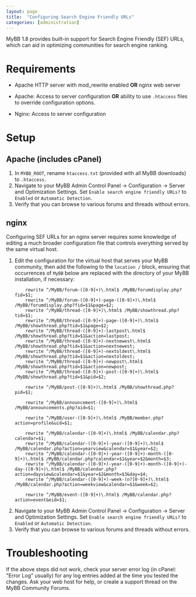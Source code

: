 ```yaml
---
layout: page
title:  "Configuring Search Engine Friendly URLs"
categories: [administration]
---
```


MyBB 1.8 provides built-in support for Search Engine Friendly (SEF) URLs, which can aid in optimizing communities for search engine ranking.

# Requirements

* Apache HTTP server with mod_rewrite enabled **OR** nginx web server

* Apache: Access to server configuration **OR** ability to use `.htaccess` files to override configuration options.

* Nginx: Access to server configuration

# Setup

## Apache (includes cPanel)

1. In `MYBB_ROOT`, rename `htaccess.txt` (provided with all MyBB downloads) to `.htaccess`.
2. Navigate to your MyBB Admin Control Panel -> Configuration -> Server and Optimization Settings. Set `Enable search engine friendly URLs?` to `Enabled` or `Automatic Detection`.
3. Verify that you can browse to various forums and threads without errors.

## nginx

Configuring SEF URLs for an nginx server requires some knowledge of editing a much broader configuration file that controls everything served by the same virtual host.

1. Edit the configuration for the virtual host that serves your MyBB community, then add the following to the `location /` block, ensuring that occurrences of `MyBB` below are replaced with the directory of your MyBB installation, if necessary:
	```nginx
		rewrite ^/MyBB/forum-([0-9]+)\.html$ /MyBB/forumdisplay.php?fid=$1;
	    rewrite ^/MyBB/forum-([0-9]+)-page-([0-9]+)\.html$ /MyBB/forumdisplay.php?fid=$1&page=$2;
	    rewrite ^/MyBB/thread-([0-9]+)\.html$ /MyBB/showthread.php?tid=$1;
	    rewrite ^/MyBB/thread-([0-9]+)-page-([0-9]+)\.html$ /MyBB/showthread.php?tid=$1&page=$2;
	    rewrite ^/MyBB/thread-([0-9]+)-lastpost\.html$ /MyBB/showthread.php?tid=$1&action=lastpost;
	    rewrite ^/MyBB/thread-([0-9]+)-nextnewest\.html$ /MyBB/showthread.php?tid=$1&action=nextnewest;
	    rewrite ^/MyBB/thread-([0-9]+)-nextoldest\.html$ /MyBB/showthread.php?tid=$1&action=nextoldest;
	    rewrite ^/MyBB/thread-([0-9]+)-newpost\.html$ /MyBB/showthread.php?tid=$1&action=newpost;
	    rewrite ^/MyBB/thread-([0-9]+)-post-([0-9]+)\.html$ /MyBB/showthread.php?tid=$1&pid=$2;

	    rewrite ^/MyBB/post-([0-9]+)\.html$ /MyBB/showthread.php?pid=$1;

	    rewrite ^/MyBB/announcement-([0-9]+)\.html$ /MyBB/announcements.php?aid=$1;

	    rewrite ^/MyBB/user-([0-9]+)\.html$ /MyBB/member.php?action=profile&uid=$1;

	    rewrite ^/MyBB/calendar-([0-9]+)\.html$ /MyBB/calendar.php?calendar=$1;
	    rewrite ^/MyBB/calendar-([0-9]+)-year-([0-9]+)\.html$ /MyBB/calendar.php?action=yearview&calendar=$1&year=$2;
	    rewrite ^/MyBB/calendar-([0-9]+)-year-([0-9]+)-month-([0-9]+)\.html$ /MyBB/calendar.php?calendar=$1&year=$2&month=$3;
	    rewrite ^/MyBB/calendar-([0-9]+)-year-([0-9]+)-month-([0-9]+)-day-([0-9]+)\.html$ /MyBB/calendar.php?action=dayview&calendar=$1&year=$2&month=$3&day=$4;
	    rewrite ^/MyBB/calendar-([0-9]+)-week-(n?[0-9]+)\.html$ /MyBB/calendar.php?action=weekview&calendar=$1&week=$2;

	    rewrite ^/MyBB/event-([0-9]+)\.html$ /MyBB/calendar.php?action=event&eid=$1;
	```
2. Navigate to your MyBB Admin Control Panel -> Configuration -> Server and Optimization Settings. Set `Enable search engine friendly URLs?` to `Enabled` or `Automatic Detection`.
3. Verify that you can browse to various forums and threads without errors.

# Troubleshooting

If the above steps did not work, check your server error log (in cPanel: "Error Log" usually) for any log entries added at the time you tested the changes. Ask your web host for help, or create a support thread on the MyBB Community Forums.

